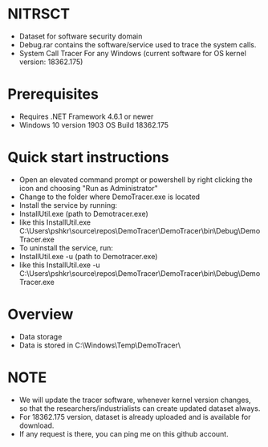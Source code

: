 # NITRSCT
- Dataset for software security domain
- Debug.rar contains the software/service used to trace the system calls.
- System Call Tracer For any Windows (current software for OS kernel version: 18362.175)

# Prerequisites
- Requires .NET Framework 4.6.1 or newer
- Windows 10 version 1903 OS Build 18362.175

# Quick start instructions
- Open an elevated command prompt or powershell by right clicking the icon and choosing "Run as Administrator"
- Change to the folder where DemoTracer.exe is located
- Install the service by running:
- InstallUtil.exe (path to Demotracer.exe)
- like this InstallUtil.exe C:\Users\pshkr\source\repos\DemoTracer\DemoTracer\bin\Debug\DemoTracer.exe
- To uninstall the service, run:
- InstallUtil.exe -u (path to Demotracer.exe)
- like this InstallUtil.exe -u C:\Users\pshkr\source\repos\DemoTracer\DemoTracer\bin\Debug\DemoTracer.exe

# Overview
- Data storage
- Data is stored in C:\Windows\Temp\DemoTracer\
# NOTE
- We will update the tracer software, whenever kernel version changes, so that the researchers/industrialists can create updated dataset always.
- For 18362.175 version, dataset is already uploaded and is available for download.
- If any request is there, you can ping me on this github account.


